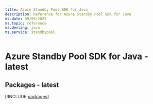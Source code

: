 ```yaml
---
title: Azure Standby Pool SDK for Java
description: Reference for Azure Standby Pool SDK for Java
ms.date: 09/09/2025
ms.topic: reference
ms.devlang: java
ms.service: standbypool
---
```

# Azure Standby Pool SDK for Java - latest
## Packages - latest
[!INCLUDE [packages](standby-pool-index.md)]